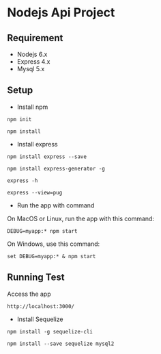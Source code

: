 # Nodejs Api Project

## Requirement
- Nodejs 6.x
- Express 4.x
- Mysql 5.x

## Setup

- Install npm
```
npm init

npm install
```

- Install express
```
npm install express --save

npm install express-generator -g

express -h

express --view=pug
```

- Run the app with command

On MacOS or Linux, run the app with this command:
```
DEBUG=myapp:* npm start
```
On Windows, use this command:
```
set DEBUG=myapp:* & npm start
```
## Running Test

Access the app

```
http://localhost:3000/
```

- Install Sequelize
```
npm install -g sequelize-cli

npm install --save sequelize mysql2
```


